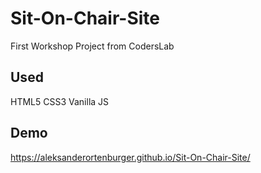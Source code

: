 # Sit-On-Chair-Site
First Workshop Project from CodersLab
## Used
HTML5 CSS3 Vanilla JS
## Demo
https://aleksanderortenburger.github.io/Sit-On-Chair-Site/
